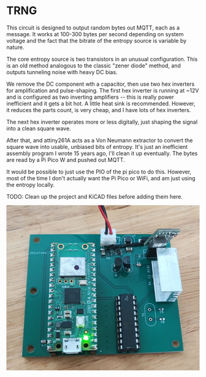 # TRNG

This circuit is designed to output random bytes out MQTT, each as a message. It works at 100-300 bytes per second depending on system voltage and the fact that the bitrate of the entropy source is variable by nature.

The core entropy source is two transistors in an unusual configuration. This is an old method analogous to the classic "zener diode" method, and outputs tunneling noise with heavy DC bias.

We remove the DC component wth a capacitor, then use two hex inverters for amplification and pulse-shaping. The first hex inverter is running at ~12V and is configured as two inverting amplifiers -- this is really power inefficient and it gets a bit hot. A little heat sink is recommended. However, it reduces the parts count, is very cheap, and I have lots of hex inverters.

The next hex inverter operates more or less digitally, just shaping the signal into a clean square wave.

After that, and attiny261A acts as a Von Neumann extractor to convert the square wave into usable, unbiased bits of entropy. It's just an inefficient assembly program I wrote 15 years ago, I'll clean it up eventually. The bytes are read by a Pi Pico W and pushed out MQTT.

It would be possible to just use the PIO of the pi pico to do this. However, most of the time I don't actually want the Pi Pico or WiFi, and am just using the entropy locally. 


TODO: Clean up the project and KiCAD files before adding them here.

![Screenshot of the menu system](https://raw.githubusercontent.com/seanboyce/trng/refs/heads/main/qtrng.jpg)
